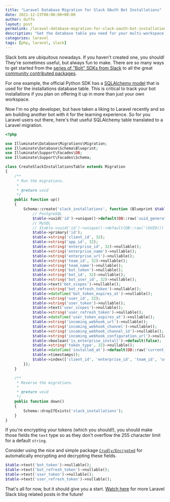 ```yaml
---
title: "Laravel Database Migration for Slack OAuth Bot Installations"
date: 2021-12-23T00:00:00+00:00
author: duffn
layout: post
permalink: /laravel-database-migration-for-slack-oauth-bot-installations/
description: "Get the database table you need for your multi-workspace Laravel Slack bot."
categories: laravel
tags: [php, laravel, slack]
---
```


Slack bots are ubiquitous nowadays. If you haven't created one, you should! They're sometimes useful, but always fun to make. There are so many ways to get started from the [series of "Bolt" SDKs from Slack](https://api.slack.com/tools/bolt) to all the great [community contributed packages](https://api.slack.com/community).

For one example, the official Python SDK has a [SQLAlchemy model](https://slack.dev/python-slack-sdk/api-docs/slack_sdk/oauth/installation_store/sqlalchemy/index.html) that is used for the installations database table. This is critical to track your bot installations if you plan on offering it up in more than just your own workspace.

Now I'm no php developer, but have taken a liking to Laravel recently and so am building another bot with it for the learning experience. So for you Laravel users out there, here's that useful SQLAlchemy table translated to a Laravel migration.

```php
<?php

use Illuminate\Database\Migrations\Migration;
use Illuminate\Database\Schema\Blueprint;
use Illuminate\Support\Facades\DB;
use Illuminate\Support\Facades\Schema;

class CreateSlackInstallationsTable extends Migration
{
    /**
     * Run the migrations.
     *
     * @return void
     */
    public function up()
    {
        Schema::create('slack_installations', function (Blueprint $table) {
            // PostgreSQL
            $table->uuid('id')->unique()->default(DB::raw('uuid_generate_v4()'));
            // MySQL
            // $table->uuid('id')->unique()->default(DB::raw('(UUID())'));
            $table->primary('id');
            $table->string('client_id', 32);
            $table->string('app_id', 32);
            $table->string('enterprise_id', 32)->nullable();
            $table->string('enterprise_name')->nullable();
            $table->string('enterprise_url')->nullable();
            $table->string('team_id', 32)->nullable();
            $table->string('team_name')->nullable();
            $table->string('bot_token')->nullable();
            $table->string('bot_id', 32)->nullable();
            $table->string('bot_user_id', 32)->nullable();
            $table->text('bot_scopes')->nullable();
            $table->string('bot_refresh_token')->nullable();
            $table->dateTime('bot_token_expires_at')->nullable();
            $table->string('user_id', 32);
            $table->string('user_token')->nullable();
            $table->text('user_scopes')->nullable();
            $table->string('user_refresh_token')->nullable();
            $table->dateTime('user_token_expires_at')->nullable();
            $table->string('incoming_webhook_url')->nullable();
            $table->string('incoming_webhook_channel')->nullable();
            $table->string('incoming_webhook_channel_id')->nullable();
            $table->string('incoming_webhook_configuration_url')->nullable();
            $table->boolean('is_enterprise_install')->default(false);
            $table->string('token_type', 32)->nullable();
            $table->dateTime('installed_at')->default(DB::raw('current_timestamp'));
            $table->timestamps();
            $table->index(['client_id', 'enterprise_id', 'team_id', 'user_id', 'installed_at']);
        });
    }

    /**
     * Reverse the migrations.
     *
     * @return void
     */
    public function down()
    {
        Schema::dropIfExists('slack_installations');
    }
}
```

If you're encrypting your tokens (which you should!), you should make those fields the `text` type so as they don't overflow the 255 character limit for a default `string`.

Consider using the nice and simple package [`Crudly/Encrypted`](https://github.com/Crudly/Encrypted) for automatically encrypting and decrypting these fields.

```php
$table->text('bot_token')->nullable();
$table->text('bot_refresh_token')->nullable();
$table->text('user_token')->nullable();
$table->text('user_refresh_token')->nullable();
```

That's all for now, but it should give you a start. [Watch here](https://duffn.dev/atom.xml) for more Laravel Slack blog related posts in the future!
